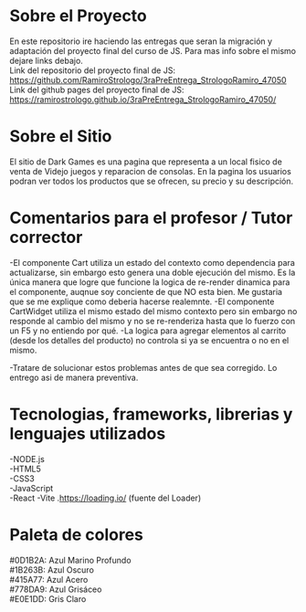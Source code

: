 # Sobre el Proyecto

En este repositorio ire haciendo las entregas que seran la migración y adaptación del proyecto final del curso de JS.
Para mas info sobre el mismo dejare links debajo.
<br>
Link del repositorio del proyecto final de JS: https://github.com/RamiroStrologo/3raPreEntrega_StrologoRamiro_47050
<br>
Link del github pages del proyecto final de JS: https://ramirostrologo.github.io/3raPreEntrega_StrologoRamiro_47050/

# Sobre el Sitio

El sitio de Dark Games es una pagina que representa a un local fisico de venta de Videjo juegos y reparacion de consolas.
En la pagina los usuarios podran ver todos los productos que se ofrecen, su precio y su descripción.

# Comentarios para el profesor / Tutor corrector

-El componente Cart utiliza un estado del contexto como dependencia para actualizarse, sin embargo esto genera una doble ejecución del mismo. Es la única manera que logre que funcione la logica de re-render dinamica para el componente, auqnue soy conciente de que NO esta bien. Me gustaria que se me explique como deberia hacerse realemnte.
-El componente CartWidget utiliza el mismo estado del mismo contexto pero sin embargo no responde al cambio del mismo y no se re-renderiza hasta que lo fuerzo con un F5 y no entiendo por qué.
-La logica para agregar elementos al carrito (desde los detalles del producto) no controla si ya se encuentra o no en el mismo.

-Tratare de solucionar estos problemas antes de que sea corregido. Lo entrego asi de manera preventiva.

# Tecnologias, frameworks, librerias y lenguajes utilizados

-NODE.js <br>
-HTML5 <br>
-CSS3 <br>
-JavaScript <br>
-React
-Vite
.https://loading.io/ (fuente del Loader)

# Paleta de colores

#0D1B2A: Azul Marino Profundo <br>
#1B263B: Azul Oscuro <br>
#415A77: Azul Acero <br>
#778DA9: Azul Grisáceo <br>
#E0E1DD: Gris Claro <br>
